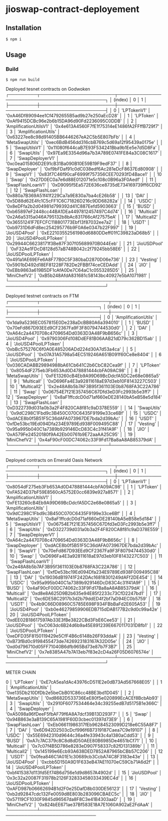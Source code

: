 # jioswap-contract-deployement

## Installation

```bash
$ npm i
```

## Usage

### Build

```bash
$ npm run build
```

 Deployed tesnet contracts on Godwoken
┌─────────┬────────────────────────┬──────────────────────────────────────────────┐
│ (index) │           0            │                      1                       │
├─────────┼────────────────────────┼──────────────────────────────────────────────┤
│    0    │      'LPTokenV1'       │ '0xA46Df89094ee1Cf4792655B5ad9b27e250aEcD28' │
│    1    │       'LPToken'        │ '0xAf9415DCBc96e2b6b15DA96d90Fd2236095C0DDB' │
│    2    │ 'AmplificationUtilsV1' │ '0x4e613A4560F7fE1f75314eE1486fA2FFffB729f7' │
│    3    │  'AmplificationUtils'  │ '0x63227ee8c98d91405BB6446267eA2C5b5E807bFb' │
│    4    │    'MetaSwapUtils'     │ '0xec6BdB456dd316cbB769c5d69a12f95439a0175e' │
│    5    │     'SwapUtilsV1'      │ '0x11080f644caB7E93F534241Bba9b1Ee5e7d5D8Fa' │
│    6    │      'SwapUtils'       │ '0x97Ea9E3354d96a7b3A789E0741FE84a3C08C1617' │
│    7    │    'SwapDeployerV1'    │ '0xc0ea015806D2E91cB31Ba090B10E59B19F9edF37' │
│    8    │     'SwapDeployer'     │ '0xf9bFDaf91c0dC038edf6Ac281eDcF8637Ed80908' │
│    9    │        'SwapV1'        │ '0x83f7C46f90caF6999f757356CEE70293fD4Bace1' │
│   10    │         'Swap'         │ '0x27D0EC0a7e6d88E012071e5c108c0B96a3F0Aedf' │
│   11    │   'SwapFlashLoanV1'    │ '0xD9095f5Ea572E636ce8735dE734169739ff6CD92' │
│   12    │    'SwapFlashLoan'     │ '0x880a7B369A51f41f229Ca7a9E830a7ba4cE26b58' │
│   13    │         'DAI'          │ '0x5D88d62E4fc1C5cFF1C6C71826D216c9DD68282a' │
│   14    │         'USDC'         │ '0x8eDFfa2b2d04981d799392d41C887Eefd5903663' │
│   15    │         'BUSD'         │ '0xb65897eF2448cc44BA1DEa4497812457497C4d74' │
│   16    │      'Multicall'       │ '0x2A6a5315a046A795132b8bAc831766cAf27575eA' │
│   17    │      'Multicall2'      │ '0x36551241F7EFCFC118801773Ebf13f87032ee7a2' │
│   18    │         'USDT'         │ '0xb9731D6dFd8ec254295776b9F0A6e0347b22F997' │
│   19    │     'JioUSD4Pool'      │ '0xE22103552561980d6880DDeff01fC39823aD68b5' │
│   20    │  'JioUSD4PoolLPToken'  │ '0x29944C66238171f3Be87F307f05689970B044Eeb' │
│   21    │      'JioUSDPool'      │ '0xF32Ae1FDcD8128d57aB748B042c2f79245bb58E6' │
│   22    │  'JioUSDPoolLPToken'   │ '0x491a1AE69EFe6A8F77B0C5F380baD2870D06e736' │
│   23    │       'Vesting'        │ '0x5901bD492d18EF81228F782De2FBBf74ceCEDAdd' │
│   24    │         'JIO'          │ '0xEBb9863a619B5DF1cAfA0De7C64aC1c0553285D5' │
│   25    │      'MiniChefV2'      │ '0xB5b248AfdA831681c58143bc40927e5bA1071981' │
└─────────┴────────────────────────┴──────────────────────────────────────────────┘

Deployed testnet contracts on FTM
┌─────────┬──────────────────────┬──────────────────────────────────────────────┐
│ (index) │          0           │                      1                       │
├─────────┼──────────────────────┼──────────────────────────────────────────────┤
│    0    │ 'AmplificationUtils' │ '0x1da9a5236EC057815E0De238aDcBB80A6a394010' │
│    1    │        'BUSD'        │ '0x70eFd867D93EEd9CF2367Fa9F3F80794744530d0' │
│    2    │        'DAI'         │ '0xA64c2a4470708c4709654Dd0363D3A48F9bB656c' │
│    3    │    'JioUSD4Pool'     │ '0x9790306Fd108DdEF81B06AAB21dD79c362BD15ab' │
│    4    │ 'JioUSD4PoolLPToken' │ '0xbBc575276C6f0A0E485206ADd224d30A7d53a4ca' │
│    5    │     'JioUSDPool'     │ '0x07A31A5798a54EC519246A651B091f60Ce8e8404' │
│    6    │ 'JioUSDPoolLPToken'  │ '0x036CADABB29894988bA61Cb641C2b6CbC82Cea9f' │
│    7    │      'LPToken'       │ '0x8054dF275eb3Fb653Ad0D478881444cbFA09AC98' │
│    8    │   'MetaSwapUtils'    │ '0xFE13260cB4Eb9A99D69BcDdcfA5DC2e68e0865a5' │
│    9    │     'Multicall'      │ '0xD696Fa4E3a92811618aE97d3eb10F8143227C503' │
│   10    │     'Multicall2'     │ '0x2e48A8b5b7AF3B95f361103E0b8768FA3C22A786' │
│   11    │        'Swap'        │ '0x06754E7f21E357456C67Dfd3eD3Fc2993b5e3ff7' │
│   12    │    'SwapDeployer'    │ '0x8aF1ffcdcD0d71af660eDE28140bA5eB58e5d184' │
│   13    │   'SwapFlashLoan'    │ '0xD322739d031a0b3a2F4F820CA8f81c9aD378E559' │
│   14    │     'SwapUtils'      │ '0x9dC298C1Fbd9c3B450C070C6435F9199e33ce6Bf' │
│   15    │        'USDC'        │ '0xdACE8b0f5B51F5C36dAFA073967DE7bda2d39bAc' │
│   16    │        'USDT'        │ '0xfDe53bc19Ed094Dfa234E9789Ed938F009495C88' │
│   17    │      'Vesting'       │ '0x95a995b040C1a7389b929146DcD83C4c31f41A9F' │
│   18    │        'JIO'         │ '0xA579Fe24520180f9A42Eb00761b9E72aaAA25C95' │
│   19    │     'MiniChefV2'     │ '0x4aF90cF00DC74062c33F9Fd17Ba8aA8AB85379dA' │
└─────────┴──────────────────────┴──────────────────────────────────────────────┘

 Deployed contracts on Emerald Oasis Network
┌─────────┬────────────────────────┬──────────────────────────────────────────────┐
│ (index) │           0            │                      1                       │
├─────────┼────────────────────────┼──────────────────────────────────────────────┤
│    0    │      'LPTokenV1'       │ '0x8054dF275eb3Fb653Ad0D478881444cbFA09AC98' │
│    1    │       'LPToken'        │ '0xFA524D37bF59E8560cA5752E0cc6839e927a8571' │
│    2    │ 'AmplificationUtilsV1' │ '0xFE13260cB4Eb9A99D69BcDdcfA5DC2e68e0865a5' │
│    3    │  'AmplificationUtils'  │ '0x9dC298C1Fbd9c3B450C070C6435F9199e33ce6Bf' │
│    4    │    'MetaSwapUtils'     │ '0x8aF1ffcdcD0d71af660eDE28140bA5eB58e5d184' │
│    5    │     'SwapUtilsV1'      │ '0x06754E7f21E357456C67Dfd3eD3Fc2993b5e3ff7' │
│    6    │      'SwapUtils'       │ '0xD322739d031a0b3a2F4F820CA8f81c9aD378E559' │
│    7    │    'SwapDeployerV1'    │ '0xA64c2a4470708c4709654Dd0363D3A48F9bB656c' │
│    8    │     'SwapDeployer'     │ '0xdACE8b0f5B51F5C36dAFA073967DE7bda2d39bAc' │
│    9    │        'SwapV1'        │ '0x70eFd867D93EEd9CF2367Fa9F3F80794744530d0' │
│   10    │         'Swap'         │ '0xD696Fa4E3a92811618aE97d3eb10F8143227C503' │
│   11    │   'SwapFlashLoanV1'    │ '0x2e48A8b5b7AF3B95f361103E0b8768FA3C22A786' │
│   12    │    'SwapFlashLoan'     │ '0xfDe53bc19Ed094Dfa234E9789Ed938F009495C88' │
│   13    │         'DAI'          │ '0x19036dB19741F242DAc16818301249dAFf2DE454' │
│   14    │         'USDC'         │ '0x95a995b040C1a7389b929146DcD83C4c31f41A9F' │
│   15    │         'BUSD'         │ '0x4aF90cF00DC74062c33F9Fd17Ba8aA8AB85379dA' │
│   16    │      'Multicall'       │ '0xd8e8A625D9B2b635e94E85f2233c73CfD2247bd1' │
│   17    │      'Multicall2'      │ '0xc6DE58C2917b3d2b79ddED4f2bf7aD94EC0b5759' │
│   18    │         'USDT'         │ '0x4b9C66D08960C5785E698F934FBbBaFd2E605A53' │
│   19    │     'JioUSD4Pool'      │ '0xb0e46279859906EDB715dDAB177B2c9d0c99a42e' │
│   20    │  'JioUSD4PoolLPToken'  │ '0xdEE02B18617597Ab33E3fBe3822CBd3FbE6Cee53' │
│   21    │      'JioUSDPool'      │ '0xC063dc6B24d6b9a45E891239E6670117031D8fb1' │
│   22    │  'JioUSDPoolLPToken'   │ '0xeDFD35F8150119429e5CfF4B6c6148b26F93ddaA' │
│   23    │       'Vesting'        │ '0xB73fBd0c9198455473de7426923183167A32D05e' │
│   24    │         'JIO'          │ '0xd0d796710d05FF71040B6dfb965Bd73e87b7F3B7' │
│   25    │      'MiniChefV2'      │ '0x7e8385A47b7A13eb7f83e2cD4a26F05D6076574e' │
└─────────┴────────────────────────┴──────────────────────────────────────────────┘

METER CHAIN

  0    │      'LPToken'       │ '0xE7cA5ea1dAc43976cD511E2e0dB73Ad567668E05' │
│    1    │ 'AmplificationUtils' │ '0xe135Db210DfDb2e5beCbB01C86cc48BE3bd1D045' │
│    2    │   'MetaSwapUtils'    │ '0xd8682D533736EeE80f5e020899EcACEf8BcbAb93' │
│    3    │     'SwapUtils'      │ '0x2910F6077534464e34c39255edB7d5175B1e366C' │
│    4    │    'SwapDeployer'    │ '0xA5098a96fDeeF5fbAF79f6A8A7dcf39B13D293F7' │
│    5    │        'Swap'        │ '0x94B863e3aB139C65A1981F60D3cbec01397d73E9' │
│    6    │   'SwapFlashLoan'    │ '0xEb06611986317fEb96284523099D218e6C55A8F7' │
│    7    │        'DAI'         │ '0x6D942D2503cDcf996f6B7319187Caea7C9e19107' │
│    8    │        'USDC'        │ '0x55E6942310d9644c36a4fe33943c4a1380aCdd53' │
│    9    │        'BUSD'        │ '0xA7c7AC379c8C8d8dD50AEE80B6985De4651bCf71' │
│   10    │     'Multicall'      │ '0x7c07f4B5D786e8283eD907F58337c82fD131389b' │
│   11    │     'Multicall2'     │ '0x145199e6Ecb93A638DED7852A87965bCBb57C206' │
│   12    │        'USDT'        │ '0x0fea846C1A01E1c30689cb3CcbA74C8F3183e43e' │
│   13    │    'JioUSD4Pool'     │ '0xcbb5D150A9D1F633eB47AE11070eC59Cb71A6d2f' │
│   14    │ 'JioUSD4PoolLPToken' │ '0xbf415387d113fd5Ef74B6d756e1d9d8657A4902d' │
│   15    │     'JioUSDPool'     │ '0x3c32a20087F31978b2126F32833458033439EC4d' │
│   16    │ 'JioUSDPoolLPToken'  │ '0xAFD987b06662694B1d2F0e25DafD8b030DE56123' │
│   17    │      'Vesting'       │ '0xb2d92847cdc132Fe0059d8E803b283096CBAEC5c' │
│   18    │        'JIO'         │ '0x57119CF1030F9845d96567da8F8C3e41B4303aaD' │
│   19    │     'MiniChefV2'     │ '0x824bEE671ae37Bf583E18A7E1060A902aE2FdAaA' │
└─────────┴──────────────────────┴─────────────────────────────────────────────